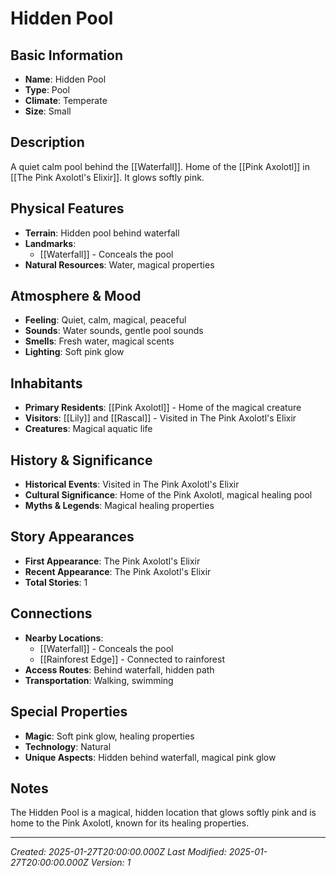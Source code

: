 # Hidden Pool

## Basic Information
- **Name**: Hidden Pool
- **Type**: Pool
- **Climate**: Temperate
- **Size**: Small

## Description
A quiet calm pool behind the [[Waterfall]]. Home of the [[Pink Axolotl]] in [[The Pink Axolotl's Elixir]]. It glows softly pink.

## Physical Features
- **Terrain**: Hidden pool behind waterfall
- **Landmarks**: 
  - [[Waterfall]] - Conceals the pool
- **Natural Resources**: Water, magical properties

## Atmosphere & Mood
- **Feeling**: Quiet, calm, magical, peaceful
- **Sounds**: Water sounds, gentle pool sounds
- **Smells**: Fresh water, magical scents
- **Lighting**: Soft pink glow

## Inhabitants
- **Primary Residents**: [[Pink Axolotl]] - Home of the magical creature
- **Visitors**: [[Lily]] and [[Rascal]] - Visited in The Pink Axolotl's Elixir
- **Creatures**: Magical aquatic life

## History & Significance
- **Historical Events**: Visited in The Pink Axolotl's Elixir
- **Cultural Significance**: Home of the Pink Axolotl, magical healing pool
- **Myths & Legends**: Magical healing properties

## Story Appearances
- **First Appearance**: The Pink Axolotl's Elixir
- **Recent Appearance**: The Pink Axolotl's Elixir
- **Total Stories**: 1

## Connections
- **Nearby Locations**: 
  - [[Waterfall]] - Conceals the pool
  - [[Rainforest Edge]] - Connected to rainforest
- **Access Routes**: Behind waterfall, hidden path
- **Transportation**: Walking, swimming

## Special Properties
- **Magic**: Soft pink glow, healing properties
- **Technology**: Natural
- **Unique Aspects**: Hidden behind waterfall, magical pink glow

## Notes
The Hidden Pool is a magical, hidden location that glows softly pink and is home to the Pink Axolotl, known for its healing properties.

---
*Created: 2025-01-27T20:00:00.000Z*
*Last Modified: 2025-01-27T20:00:00.000Z*
*Version: 1*
